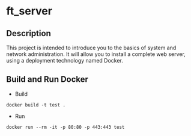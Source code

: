 # ft_server

  ## Description
  
  This project is intended to introduce you to the basics of system and network administration. It will allow you to install a complete web server, using a deployment technology named Docker.
  
  ## Build and Run Docker
  
  - Build 
  
 ``` docker build -t test .  ```
  
  - Run
  
  ``` docker run --rm -it -p 80:80 -p 443:443 test ```
  
